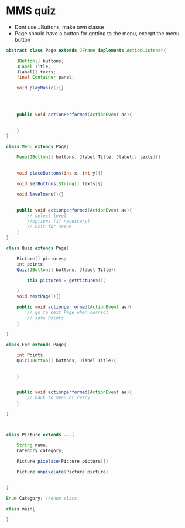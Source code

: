 # MMS quiz

- Dont use JButtons, make own classe
- Page should have a button for getting to the menu, except the menu button



```java
abstract class Page extends JFrame implements ActionListener{

    JButton[] buttons;
    JLabel Title;
    Jlabel[] texts;
    final Container panel;

    void playMusic(){}
    

    

    public void actionPerformed(ActionEvent ae){


    }
}

```


```java
class Menu extends Page{

    Menu(JButton[] buttons, Jlabel Title, Jlabel[] texts){}
    

    void placeButtons(int x, int y){}

    void setButtons(String[] texts){}

    void levelmenu(){}


    public void actionperformed(ActionEvent ae){
        // select level
        //options (if necessary)
        // Exit für Kazue
    }
}
```

```java 
class Quiz extends Page{

    Picture[] pictures;
    int points;
    Quiz(JButton[] buttons, Jlabel Title){

        this.pictures = getPictures();

    }
    void nextPage(){}

    public void actionperformed(ActionEvent ae){
        // go to next Page when correct
        // safe Points
    }

}

```

```java 
class End extends Page{

    int Points;
    Quiz(JButton[] buttons, Jlabel Title){


    }


    public void actionperformed(ActionEvent ae){
        // back to menu or retry
    }

}

```

```java


class Picture extends ...{

    String name;
    Category category;

    Picture pixelate(Picture picture){}

    Picture unpixelate(Picture picture)


}

```

```java
Enum Category; //enum class


```

```java
class main{

}


```

```java


```